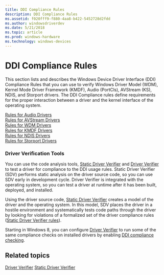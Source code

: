 ```yaml
---
title: DDI Compliance Rules
description: DDI Compliance Rules
ms.assetid: f020fff9-f880-4aa8-b422-5452728d2fdd
ms.author: windowsdriverdev
ms.date: 5/21/2018
ms.topic: article
ms.prod: windows-hardware
ms.technology: windows-devices
---
```


# DDI Compliance Rules


This section lists and describes the Windows Device Driver Interface (DDI) Compliance Rules that you can use to verify Windows Driver Model (WDM), Kernel Mode Driver Framework (KMDF), Audio (PortCls), AVStream (KS), NDIS, and Storport drivers. The DDI Compliance rules define requirements for the proper interaction between a driver and the kernel interface of the operating system.

[Rules for Audio Drivers](rules-for-audio-drivers.md)  
[Rules for AVStream Drivers](rules-for-avstream-drivers.md)  
[Rules for WDM Drivers](sdv-rules-for-wdm-drivers.md)  
[Rules for KMDF Drivers](sdv-rules-for-kmdf-drivers.md)  
[Rules for NDIS Drivers](sdv-rules-for-ndis-drivers.md)  
[Rules for Storport Drivers](sdv-rules-for-storport-drivers.md)  

### Driver Verification Tools

You can use the code analysis tools, [Static Driver Verifier](https://msdn.microsoft.com/library/windows/hardware/ff552808) and [Driver Verifier](https://msdn.microsoft.com/library/windows/hardware/ff545448) to test a driver for compliance to the DDI usage rules. Static Driver Verifier (SDV) performs static analysis on the driver source code, so you can use SDV early in development cycle. Driver Verifier is integrated with the operating system, so you can test a driver at runtime after it has been built, deployed, and installed.

Using the driver source code, [Static Driver Verifier](https://msdn.microsoft.com/library/windows/hardware/ff552808) creates a model of the driver and the operating system. In this model, SDV places the driver in a hostile environment and systematically tests code paths through the driver by looking for violations of a formalized set of the driver compliance rules ([Static Driver Verifier rules](https://msdn.microsoft.com/library/windows/hardware/ff552839)).

Starting in Windows 8, you can configure [Driver Verifier](https://msdn.microsoft.com/library/windows/hardware/ff545448) to run some of the same compliance checks on installed drivers by enabling [DDI compliance checking](https://msdn.microsoft.com/library/windows/hardware/hh454208).

## Related topics


[Driver Verifier](https://msdn.microsoft.com/library/windows/hardware/ff545448)
[Static Driver Verifier](https://msdn.microsoft.com/library/windows/hardware/ff552808)
 

 





